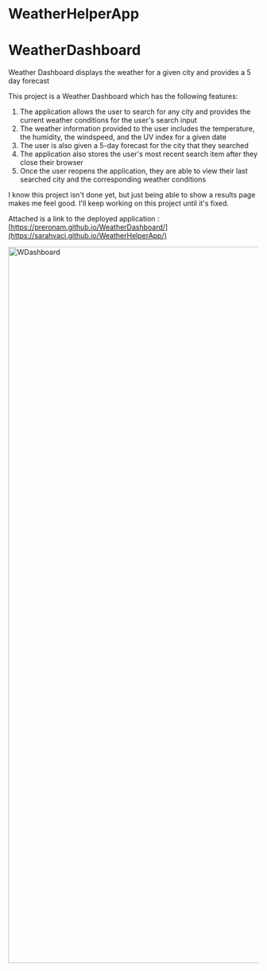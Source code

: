 # WeatherHelperApp

# WeatherDashboard
Weather Dashboard displays the weather for a given city and provides a 5 day forecast

This project is a Weather Dashboard which has the following features:

1. The application allows the user to search for any city and provides the current weather conditions for the user's search input
2. The weather information provided to the user includes the temperature, the humidity, the windspeed, and the UV index for a given date
3. The user is also given a 5-day forecast for the city that they searched
4. The application also stores the user's most recent search item after they close their browser
5. Once the user reopens the application, they are able to view their last searched city and the corresponding weather conditions 

I know this project isn't done yet, but just being able to show a results page makes me feel good. I'll keep working on this project until it's fixed.

Attached is a link to the deployed application : [https://preronam.github.io/WeatherDashboard/](https://sarahvaci.github.io/WeatherHelperApp/)

<img width="1439" alt="WDashboard" src="">
